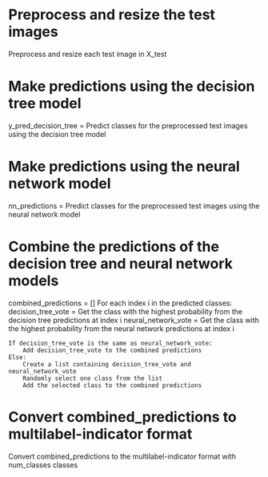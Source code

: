 # Preprocess and resize the test images

Preprocess and resize each test image in X_test

# Make predictions using the decision tree model

y_pred_decision_tree = Predict classes for the preprocessed test images using the decision tree model

# Make predictions using the neural network model

nn_predictions = Predict classes for the preprocessed test images using the neural network model

# Combine the predictions of the decision tree and neural network models

combined_predictions = []
For each index i in the predicted classes:
decision_tree_vote = Get the class with the highest probability from the decision tree predictions at index i
neural_network_vote = Get the class with the highest probability from the neural network predictions at index i

    If decision_tree_vote is the same as neural_network_vote:
        Add decision_tree_vote to the combined predictions
    Else:
        Create a list containing decision_tree_vote and neural_network_vote
        Randomly select one class from the list
        Add the selected class to the combined predictions

# Convert combined_predictions to multilabel-indicator format

Convert combined_predictions to the multilabel-indicator format with num_classes classes
